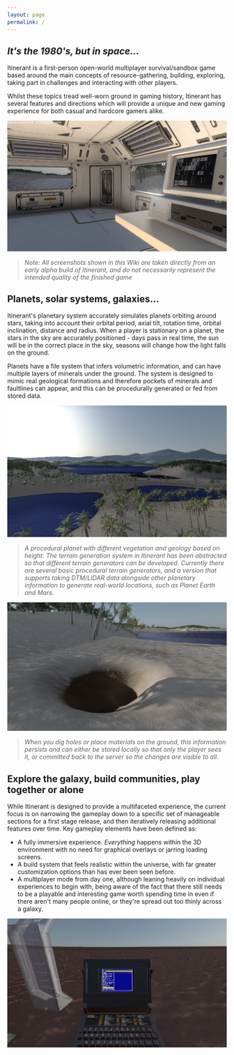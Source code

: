 ```yaml
---
layout: page
permalink: /
---
```

## _It's the 1980's, but in space..._

Itinerant is a first-person open-world multiplayer survival/sandbox game based around the main concepts of resource-gathering, building, exploring, taking part in challenges and interacting with other players.

Whilst these topics tread well-worn ground in gaming history, Itinerant has several features and directions which will provide a unique and new gaming experience for both casual and hardcore gamers alike.

![planet-04-base-station](img/planet-04-base-station.jpg)
> _Note: All screenshots shown in this Wiki are taken directly from an early alpha build of Itinerant, and do not necessarily represent the intended quality of the finished game_

## Planets, solar systems, galaxies...

Itinerant's planetary system accurately simulates planets orbiting around stars, taking into account their orbital period, axial tilt, rotation time, orbital inclination, distance and radius. When a player is stationary on a planet, the stars in the sky are accurately positioned - days pass in real time, the sun will be in the correct place in the sky, seasons will change how the light falls on the ground.

Planets have a file system that infers volumetric information, and can have multiple layers of minerals under the ground. The system is designed to mimic real geological formations and therefore pockets of minerals and faultlines can appear, and this can be procedurally generated or fed from stored data.

![planet-02](img/planet-02.jpg)
> _A procedural planet with different vegetation and geology based on height. The terrain generation system in Itinerant has been abstracted so that different terrain generators can be developed. Currently there are several basic procedural terrain generators, and a version that supports taking DTM/LIDAR data alongside other planetary information to generate real-world locations, such as Planet Earth and Mars._

![digging](img/digging.jpg)
> _When you dig holes or place materials on the ground, this information persists and can either be stored locally so that only the player sees it, or committed back to the server so the changes are visible to all._

## Explore the galaxy, build communities, play together or alone

While Itinerant is designed to provide a multifaceted experience, the current focus is on narrowing the gameplay down to a specific set of manageable sections for a first stage release, and then iteratively releasing additional features over time. Key gameplay elements have been defined as:

- A fully immersive experience. _Everything_ happens within the 3D environment with no need for graphical overlays or jarring loading screens.
- A build system that feels realistic within the universe, with far greater customization options than has ever been seen before.
- A multiplayer mode from day one, although leaning heavily on individual experiences to begin with, being aware of the fact that there still needs to be a playable and interesting game worth spending time in even if there aren't many people online, or they're spread out too thinly across a galaxy.

![planet-03-building](img/planet-03-building.jpg)
